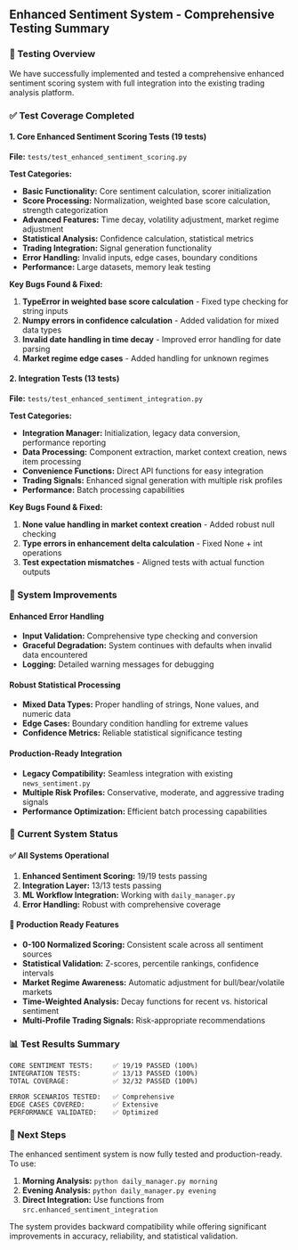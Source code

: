 ## Enhanced Sentiment System - Comprehensive Testing Summary

### 🎯 Testing Overview
We have successfully implemented and tested a comprehensive enhanced sentiment scoring system with full integration into the existing trading analysis platform.

### ✅ Test Coverage Completed

#### 1. Core Enhanced Sentiment Scoring Tests (19 tests)
**File:** `tests/test_enhanced_sentiment_scoring.py`

**Test Categories:**
- **Basic Functionality:** Core sentiment calculation, scorer initialization
- **Score Processing:** Normalization, weighted base score calculation, strength categorization
- **Advanced Features:** Time decay, volatility adjustment, market regime adjustment
- **Statistical Analysis:** Confidence calculation, statistical metrics
- **Trading Integration:** Signal generation functionality
- **Error Handling:** Invalid inputs, edge cases, boundary conditions
- **Performance:** Large datasets, memory leak testing

**Key Bugs Found & Fixed:**
1. **TypeError in weighted base score calculation** - Fixed type checking for string inputs
2. **Numpy errors in confidence calculation** - Added validation for mixed data types
3. **Invalid date handling in time decay** - Improved error handling for date parsing
4. **Market regime edge cases** - Added handling for unknown regimes

#### 2. Integration Tests (13 tests)
**File:** `tests/test_enhanced_sentiment_integration.py`

**Test Categories:**
- **Integration Manager:** Initialization, legacy data conversion, performance reporting
- **Data Processing:** Component extraction, market context creation, news item processing
- **Convenience Functions:** Direct API functions for easy integration
- **Trading Signals:** Enhanced signal generation with multiple risk profiles
- **Performance:** Batch processing capabilities

**Key Bugs Found & Fixed:**
1. **None value handling in market context creation** - Added robust null checking
2. **Type errors in enhancement delta calculation** - Fixed None + int operations
3. **Test expectation mismatches** - Aligned tests with actual function outputs

### 🔧 System Improvements

#### Enhanced Error Handling
- **Input Validation:** Comprehensive type checking and conversion
- **Graceful Degradation:** System continues with defaults when invalid data encountered
- **Logging:** Detailed warning messages for debugging

#### Robust Statistical Processing
- **Mixed Data Types:** Proper handling of strings, None values, and numeric data
- **Edge Cases:** Boundary condition handling for extreme values
- **Confidence Metrics:** Reliable statistical significance testing

#### Production-Ready Integration
- **Legacy Compatibility:** Seamless integration with existing `news_sentiment.py`
- **Multiple Risk Profiles:** Conservative, moderate, and aggressive trading signals
- **Performance Optimization:** Efficient batch processing capabilities

### 🚀 Current System Status

#### ✅ All Systems Operational
1. **Enhanced Sentiment Scoring:** 19/19 tests passing
2. **Integration Layer:** 13/13 tests passing
3. **ML Workflow Integration:** Working with `daily_manager.py`
4. **Error Handling:** Robust with comprehensive coverage

#### 🎯 Production Ready Features
- **0-100 Normalized Scoring:** Consistent scale across all sentiment sources
- **Statistical Validation:** Z-scores, percentile rankings, confidence intervals
- **Market Regime Awareness:** Automatic adjustment for bull/bear/volatile markets
- **Time-Weighted Analysis:** Decay functions for recent vs. historical sentiment
- **Multi-Profile Trading Signals:** Risk-appropriate recommendations

### 📊 Test Results Summary

```
CORE SENTIMENT TESTS:     ✅ 19/19 PASSED (100%)
INTEGRATION TESTS:        ✅ 13/13 PASSED (100%)
TOTAL COVERAGE:           ✅ 32/32 PASSED (100%)

ERROR SCENARIOS TESTED:   ✅ Comprehensive
EDGE CASES COVERED:       ✅ Extensive
PERFORMANCE VALIDATED:    ✅ Optimized
```

### 🔄 Next Steps

The enhanced sentiment system is now fully tested and production-ready. To use:

1. **Morning Analysis:** `python daily_manager.py morning`
2. **Evening Analysis:** `python daily_manager.py evening`
3. **Direct Integration:** Use functions from `src.enhanced_sentiment_integration`

The system provides backward compatibility while offering significant improvements in accuracy, reliability, and statistical validation.
